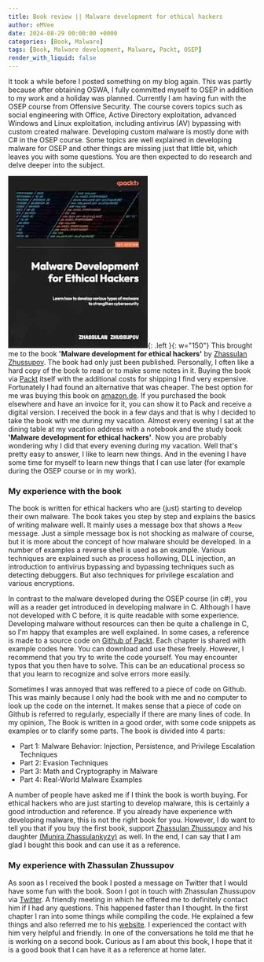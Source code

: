 ```yaml
---
title: Book review || Malware development for ethical hackers
author: eMVee
date: 2024-08-29 00:00:00 +0000
categories: [Book, Malware]
tags: [Book, Malware development, Malware, Packt, OSEP]
render_with_liquid: false
---
```


It took a while before I posted something on my blog again. This was partly because after obtaining OSWA, I fully committed myself to OSEP in addition to my work and a holiday was planned. Currently I am having fun with the OSEP course from Offensive Security. The course covers topics such as social engineering with Office, Active Directory exploitation, advanced Windows and Linux exploitation, including antivirus (AV) bypassing with custom created malware. Developing custom malware is mostly done with C# in the OSEP course.  Some topics are well explained in developing malware for OSEP and other things are missing just that little bit, which leaves you with some questions. You are then expected to do research and delve deeper into the subject.

![Resource1](/assets/img/Books/MalwareDevelopment4EH/book.jpg){: .left }{: w="150"} This brought me to the book **'Malware development for ethical hackers'** by [Zhassulan Zhussupov](https://www.linkedin.com/in/zhassulan-zhussupov-5a347419b/). The book had only just been published. Personally, I often like a hard copy of the book to read or to make some notes in it. Buying the book via [Packt](https://www.packtpub.com/en-co/product/malware-development-for-ethical-hackers-9781801810173?type=print) itself with the additional costs for shipping I find very expensive. Fortunately I had found an alternative that was cheaper. The best option for me was buying this book on [amazon.de](https://www.amazon.de/-/en/Zhassulan-Zhussupov/dp/1801810176/ref=tmm_pap_swatch_0?_encoding=UTF8&qid=&sr=). If you purchased the book elsewhere and have an invoice for it, you can show it to Pack and receive a digital version. I received the book in a few days and that is why I decided to take the book with me during my vacation. Almost every evening I sat at the dining table at my vacation address with a notebook and the study book **'Malware development for ethical hackers'**. Now you are probably wondering why I did that every evening during my vacation. Well that's pretty easy to answer, I like to learn new things. And in the evening I have some time for myself to learn new things that I can use later (for example during the OSEP course or in my work).

### My experience with the book
The book is written for ethical hackers who are (just) starting to develop their own malware. The book takes you step by step and explains the basics of writing malware well. It mainly uses a message box that shows a `Meow` message. Just a simple message box is not shocking as malware of course, but it is more about the concept of how malware should be developed. In a number of examples a reverse shell is used as an example. Various techniques are explained such as process hollowing, DLL injection, an introduction to antivirus bypassing and bypassing techniques such as detecting debuggers. But also techniques for privilege escalation and various encryptions.

In contrast to the malware developed during the OSEP course (in c#), you will as a reader get introduced in developing malware in C. Although I have not developed with C before, it is quite readable with some experience. Developing malware without resources can then be quite a challenge in C, so I'm happy that examples are well explained. In some cases, a reference is made to a source code on [Github of Packt](https://github.com/PacktPublishing/Malware-Development-for-Ethical-Hackers).  Each chapter is shared with example codes here. You can download and use these freely. However, I recommend that you try to write the code yourself. You may encounter typos that you then have to solve. This can be an educational process so that you learn to recognize and solve errors more easily.

Sometimes I was annoyed that was reffered to a piece of code on Github. This was mainly because I only had the book with me and no computer to look up the code on the internet. It makes sense that a piece of code on Github is referred to regularly, especially if there are many lines of code. In my opinion, The Book is written in a good order, with some code snippets as examples or to clarify some parts. 
The book is divided into 4 parts:
- Part 1: Malware Behavior: Injection, Persistence, and Privilege Escalation Techniques
- Part 2: Evasion Techniques
- Part 3: Math and Cryptography in Malware
- Part 4: Real-World Malware Examples

A number of people have asked me if I think the book is worth buying. For ethical hackers who are just starting to develop malware, this is certainly a good introduction and reference. If you already have experience with developing malware, this is not the right book for you. However, I do want to tell you that if you buy the first book, support [Zhassulan Zhussupov](https://www.linkedin.com/in/zhassulan-zhussupov-5a347419b/) and his daughter [(Munira Zhassulankyzy)](https://cocomelonc.github.io/book/2022/07/16/mybook.html) as well. In the end, I can say that I am glad I bought this book and can use it as a reference.

### My experience with Zhassulan Zhussupov
As soon as I received the book I posted a message on Twitter that I would have some fun with the book. Soon I got in touch with Zhassulan Zhussupov via [Twitter](https://twitter.com/cocomelonckz). A friendly meeting in which he offered me to definitely contact him if I had any questions. This happened faster than I thought. In the first chapter I ran into some things while compiling the code. He explained a few things and also referred me to his [website](https://cocomelonc.github.io/). I experienced the contact with him very helpful and friendly. In one of the conversations he told me that he is working on a second book. Curious as I am about this book, I hope that it is a good book that I can have it as a reference at home later.

